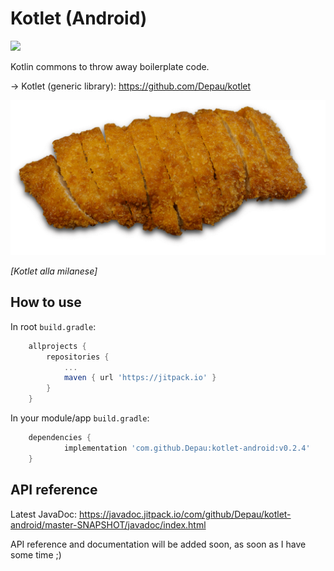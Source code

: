 # Kotlet (Android)

[![](https://jitpack.io/v/Depau/kotlet-android.svg)](https://jitpack.io/#Depau/kotlet-android)

Kotlin commons to throw away boilerplate code.

→ Kotlet (generic library): https://github.com/Depau/kotlet

![Cotoletta](cotoletta.png "Kotlet alla milanese")

*\[Kotlet alla milanese\]*

## How to use

In root `build.gradle`:

```gradle
	allprojects {
		repositories {
			...
			maven { url 'https://jitpack.io' }
		}
	}
```

In your module/app `build.gradle`:

```gradle
	dependencies {
	        implementation 'com.github.Depau:kotlet-android:v0.2.4'
	}
```

## API reference

Latest JavaDoc: https://javadoc.jitpack.io/com/github/Depau/kotlet-android/master-SNAPSHOT/javadoc/index.html

API reference and documentation will be added soon, as soon as I have some time ;)